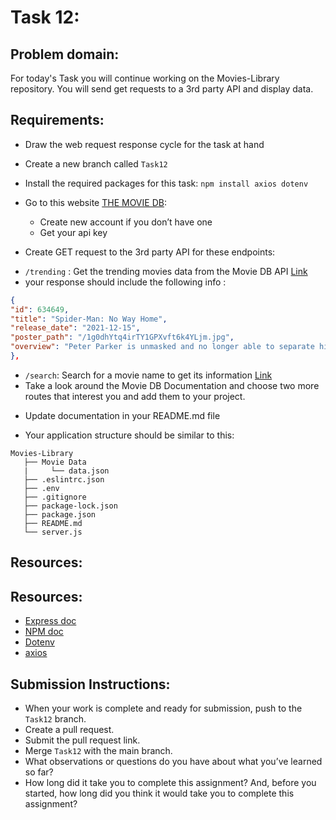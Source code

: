 # Task 12:

## Problem domain:
For today's Task you will continue working on the Movies-Library repository. You will send get requests to a 3rd party API and display data.

## Requirements:
* Draw the web request response cycle for the task at hand
* Create a new branch called `Task12`
* Install the required packages for this task: `npm install axios dotenv`
* Go to this website [THE MOVIE DB](https://developers.themoviedb.org/3):
  - Create new account if you don’t have one
  - Get your api key

* Create GET request to the 3rd party API for these endpoints:
 - `/trending` : Get the trending movies data from the Movie DB API [Link](https://api.themoviedb.org/3/trending/all/week?api_key=37ddc7081e348bf246a42f3be2b3dfd0&language=en-US)
 -  your response should include the following info :
```json
{
"id": 634649,
"title": "Spider-Man: No Way Home",
"release_date": "2021-12-15",
"poster_path": "/1g0dhYtq4irTY1GPXvft6k4YLjm.jpg",
"overview": "Peter Parker is unmasked and no longer able to separate his normal life from the high-stakes of being a super-hero. When he asks for help from Doctor Strange the stakes become even more dangerous, forcing him to discover what it truly means to be Spider-Man."
},
```
 - `/search`: Search for a movie name to get its information [Link](https://api.themoviedb.org/3/search/movie?api_key=668baa4bb128a32b82fe0c15b21dd699&language=en-US&query=The&page=2)
 - Take a look around the Movie DB Documentation and choose two more routes that interest you and add them to your project.

* Update documentation in your README.md file

- Your application structure should be similar to this:
```
Movies-Library
   ├── Movie Data
   |     └── data.json
   ├── .eslintrc.json
   ├── .env
   ├── .gitignore
   ├── package-lock.json
   ├── package.json
   ├── README.md
   └── server.js
```

## Resources:
## Resources:
* [Express doc](http://expressjs.com/en/4x/api.html)
* [NPM doc](https://docs.npmjs.com/)
* [Dotenv](https://www.npmjs.com/package/dotenv)
* [axios](https://www.npmjs.com/package/axios)

## Submission Instructions:
- When your work is complete and ready for submission, push to the `Task12` branch.
- Create a pull request.
- Submit the pull request link.
- Merge `Task12` with the main branch.
- What observations or questions do you have about what you’ve learned so far?
- How long did it take you to complete this assignment? And, before you started, how long did you think it would take you to complete this assignment?